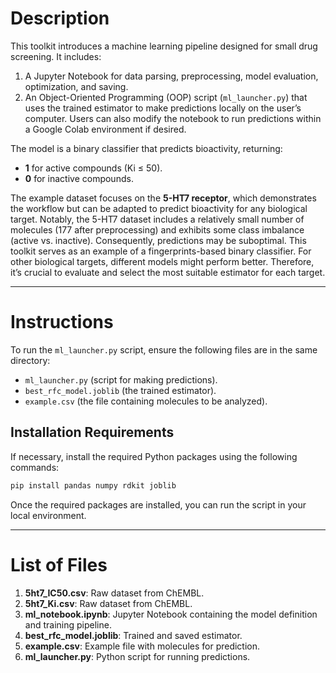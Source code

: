 # Description

This toolkit introduces a machine learning pipeline designed for small drug screening. It includes:  

1. A Jupyter Notebook for data parsing, preprocessing, model evaluation, optimization, and saving.  
2. An Object-Oriented Programming (OOP) script (`ml_launcher.py`) that uses the trained estimator to make predictions locally on the user’s computer. Users can also modify the notebook to run predictions within a Google Colab environment if desired.  

The model is a binary classifier that predicts bioactivity, returning:  
- **1** for active compounds (Ki ≤ 50).  
- **0** for inactive compounds.  

The example dataset focuses on the **5-HT7 receptor**, which demonstrates the workflow but can be adapted to predict bioactivity for any biological target. Notably, the 5-HT7 dataset includes a relatively small number of molecules (177 after preprocessing) and exhibits some class imbalance (active vs. inactive). Consequently, predictions may be suboptimal. This toolkit serves as an example of a fingerprints-based binary classifier. For other biological targets, different models might perform better. Therefore, it’s crucial to evaluate and select the most suitable estimator for each target.

---

# Instructions  

To run the `ml_launcher.py` script, ensure the following files are in the same directory:  
- `ml_launcher.py` (script for making predictions).  
- `best_rfc_model.joblib` (the trained estimator).  
- `example.csv` (the file containing molecules to be analyzed).  

## Installation Requirements  

If necessary, install the required Python packages using the following commands:  

```bash
pip install pandas numpy rdkit joblib
```

Once the required packages are installed, you can run the script in your local environment.  

---

# List of Files  

1. **5ht7_IC50.csv**: Raw dataset from ChEMBL.  
2. **5ht7_Ki.csv**: Raw dataset from ChEMBL.  
3. **ml_notebook.ipynb**: Jupyter Notebook containing the model definition and training pipeline.  
4. **best_rfc_model.joblib**: Trained and saved estimator.  
5. **example.csv**: Example file with molecules for prediction.  
6. **ml_launcher.py**: Python script for running predictions.
